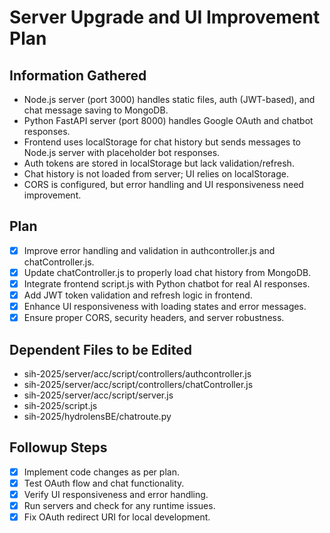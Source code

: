 # Server Upgrade and UI Improvement Plan

## Information Gathered
- Node.js server (port 3000) handles static files, auth (JWT-based), and chat message saving to MongoDB.
- Python FastAPI server (port 8000) handles Google OAuth and chatbot responses.
- Frontend uses localStorage for chat history but sends messages to Node.js server with placeholder bot responses.
- Auth tokens are stored in localStorage but lack validation/refresh.
- Chat history is not loaded from server; UI relies on localStorage.
- CORS is configured, but error handling and UI responsiveness need improvement.

## Plan
- [x] Improve error handling and validation in authcontroller.js and chatController.js.
- [x] Update chatController.js to properly load chat history from MongoDB.
- [x] Integrate frontend script.js with Python chatbot for real AI responses.
- [x] Add JWT token validation and refresh logic in frontend.
- [x] Enhance UI responsiveness with loading states and error messages.
- [x] Ensure proper CORS, security headers, and server robustness.

## Dependent Files to be Edited
- sih-2025/server/acc/script/controllers/authcontroller.js
- sih-2025/server/acc/script/controllers/chatController.js
- sih-2025/server/acc/script/server.js
- sih-2025/script.js
- sih-2025/hydrolensBE/chatroute.py

## Followup Steps
- [x] Implement code changes as per plan.
- [x] Test OAuth flow and chat functionality.
- [x] Verify UI responsiveness and error handling.
- [x] Run servers and check for any runtime issues.
- [x] Fix OAuth redirect URI for local development.
